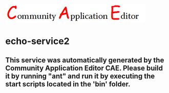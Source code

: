 ![CAE](https://github.com/cae-test/CAE-Deployment-Temp/blob/master/microservice-echo-service2/img/logo.png)  

echo-service2
===================


This service was automatically generated by the Community Application Editor CAE. Please build it by running "ant" and run it by executing the start scripts located in the 'bin' folder.
---------------
